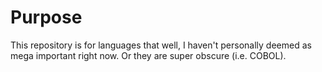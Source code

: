 # Purpose
This repository is for languages that well, I haven't personally deemed as mega important right now. Or they are super obscure (i.e. COBOL).
